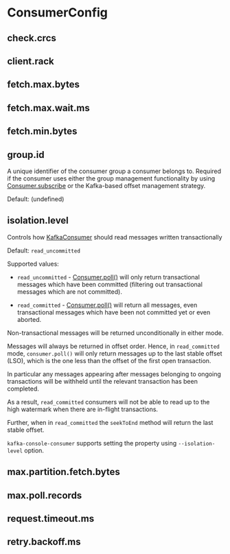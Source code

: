 # ConsumerConfig

## <span id="check.crcs"><span id="CHECK_CRCS_CONFIG"> check.crcs

## <span id="client.rack"><span id="CLIENT_RACK_CONFIG"> client.rack

## <span id="fetch.max.bytes"><span id="FETCH_MAX_BYTES_CONFIG"> fetch.max.bytes

## <span id="fetch.max.wait.ms"><span id="FETCH_MAX_WAIT_MS_CONFIG"> fetch.max.wait.ms

## <span id="fetch.min.bytes"><span id="FETCH_MIN_BYTES_CONFIG"> fetch.min.bytes

## <span id="group.id"><span id="GROUP_ID_CONFIG"> group.id

A unique identifier of the consumer group a consumer belongs to. Required if the consumer uses either the group management functionality by using [Consumer.subscribe](Consumer.md#subscribe) or the Kafka-based offset management strategy.

Default: (undefined)

## <span id="isolation.level"><span id="ISOLATION_LEVEL_CONFIG"> isolation.level

Controls how [KafkaConsumer](KafkaConsumer.md#isolationLevel) should read messages written transactionally

Default: `read_uncommitted`

Supported values:

* `read_uncommitted` - [Consumer.poll()](Consumer.md#poll) will only return transactional messages which have been committed (filtering out transactional messages which are not committed).

* `read_committed` - [Consumer.poll()](Consumer.md#poll) will return all messages, even transactional messages which have been not committed yet or even aborted.

Non-transactional messages will be returned unconditionally in either mode.

Messages will always be returned in offset order. Hence, in `read_committed` mode, `consumer.poll()` will only return messages up to the last stable offset (LSO), which is the one less than the offset of the first open transaction.

In particular any messages appearing after messages belonging to ongoing transactions will be withheld until the relevant transaction has been completed.

As a result, `read_committed` consumers will not be able to read up to the high watermark when there are in-flight transactions.

Further, when in `read_committed` the `seekToEnd` method will return the last stable offset.

`kafka-console-consumer` supports setting the property using `--isolation-level` option.

## <span id="max.partition.fetch.bytes"><span id="MAX_PARTITION_FETCH_BYTES_CONFIG"> max.partition.fetch.bytes

## <span id="max.poll.records"><span id="MAX_POLL_RECORDS_CONFIG"> max.poll.records

## <span id="request.timeout.ms"><span id="REQUEST_TIMEOUT_MS_CONFIG"> request.timeout.ms

## <span id="retry.backoff.ms"><span id="RETRY_BACKOFF_MS_CONFIG"> retry.backoff.ms
